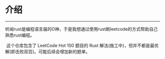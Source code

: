 # 介绍

___

​	听闻rust是编程语言届的O神，于是我想通过使用rust刷leetcode的方式帮助自己熟悉rust编程。

​	这个仓库包含了 LeetCode Hot 100 题目的 Rust 解法(施工中)，但并不都是最优解(即击败双百)。可能后续会增加新的题单。

